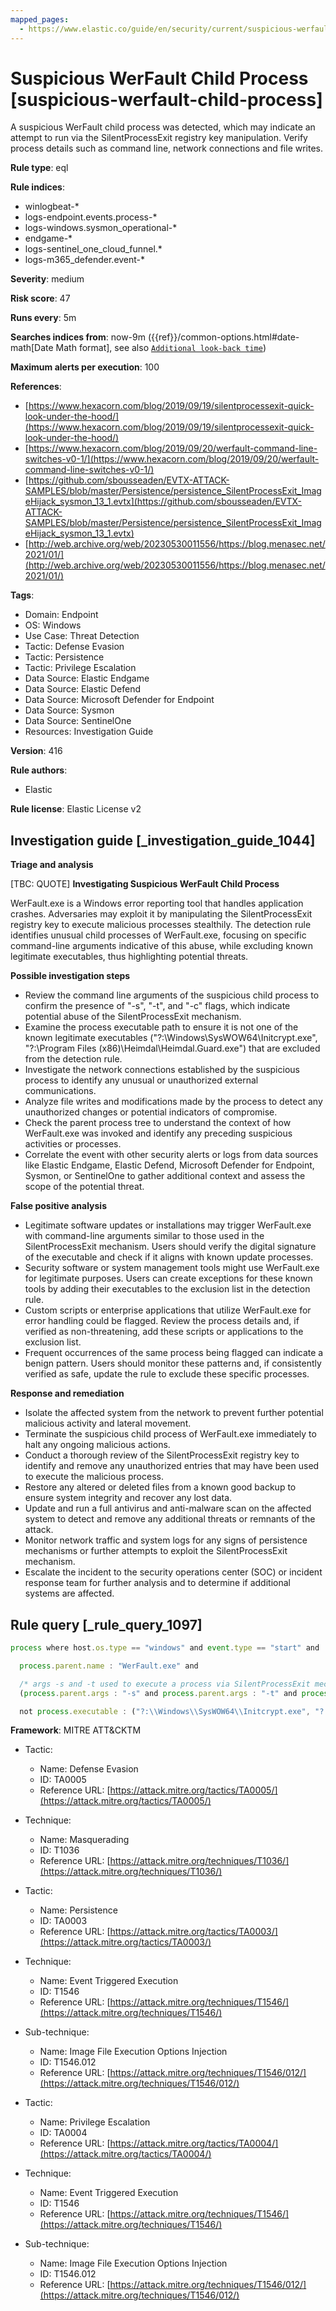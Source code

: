 ```yaml
---
mapped_pages:
  - https://www.elastic.co/guide/en/security/current/suspicious-werfault-child-process.html
---
```


# Suspicious WerFault Child Process [suspicious-werfault-child-process]

A suspicious WerFault child process was detected, which may indicate an attempt to run via the SilentProcessExit registry key manipulation. Verify process details such as command line, network connections and file writes.

**Rule type**: eql

**Rule indices**:

* winlogbeat-*
* logs-endpoint.events.process-*
* logs-windows.sysmon_operational-*
* endgame-*
* logs-sentinel_one_cloud_funnel.*
* logs-m365_defender.event-*

**Severity**: medium

**Risk score**: 47

**Runs every**: 5m

**Searches indices from**: now-9m ({{ref}}/common-options.html#date-math[Date Math format], see also [`Additional look-back time`](docs-content://solutions/security/detect-and-alert/create-detection-rule.md#rule-schedule))

**Maximum alerts per execution**: 100

**References**:

* [https://www.hexacorn.com/blog/2019/09/19/silentprocessexit-quick-look-under-the-hood/](https://www.hexacorn.com/blog/2019/09/19/silentprocessexit-quick-look-under-the-hood/)
* [https://www.hexacorn.com/blog/2019/09/20/werfault-command-line-switches-v0-1/](https://www.hexacorn.com/blog/2019/09/20/werfault-command-line-switches-v0-1/)
* [https://github.com/sbousseaden/EVTX-ATTACK-SAMPLES/blob/master/Persistence/persistence_SilentProcessExit_ImageHijack_sysmon_13_1.evtx](https://github.com/sbousseaden/EVTX-ATTACK-SAMPLES/blob/master/Persistence/persistence_SilentProcessExit_ImageHijack_sysmon_13_1.evtx)
* [http://web.archive.org/web/20230530011556/https://blog.menasec.net/2021/01/](http://web.archive.org/web/20230530011556/https://blog.menasec.net/2021/01/)

**Tags**:

* Domain: Endpoint
* OS: Windows
* Use Case: Threat Detection
* Tactic: Defense Evasion
* Tactic: Persistence
* Tactic: Privilege Escalation
* Data Source: Elastic Endgame
* Data Source: Elastic Defend
* Data Source: Microsoft Defender for Endpoint
* Data Source: Sysmon
* Data Source: SentinelOne
* Resources: Investigation Guide

**Version**: 416

**Rule authors**:

* Elastic

**Rule license**: Elastic License v2

## Investigation guide [_investigation_guide_1044]

**Triage and analysis**

[TBC: QUOTE]
**Investigating Suspicious WerFault Child Process**

WerFault.exe is a Windows error reporting tool that handles application crashes. Adversaries may exploit it by manipulating the SilentProcessExit registry key to execute malicious processes stealthily. The detection rule identifies unusual child processes of WerFault.exe, focusing on specific command-line arguments indicative of this abuse, while excluding known legitimate executables, thus highlighting potential threats.

**Possible investigation steps**

* Review the command line arguments of the suspicious child process to confirm the presence of "-s", "-t", and "-c" flags, which indicate potential abuse of the SilentProcessExit mechanism.
* Examine the process executable path to ensure it is not one of the known legitimate executables ("?:\Windows\SysWOW64\Initcrypt.exe", "?:\Program Files (x86)\Heimdal\Heimdal.Guard.exe") that are excluded from the detection rule.
* Investigate the network connections established by the suspicious process to identify any unusual or unauthorized external communications.
* Analyze file writes and modifications made by the process to detect any unauthorized changes or potential indicators of compromise.
* Check the parent process tree to understand the context of how WerFault.exe was invoked and identify any preceding suspicious activities or processes.
* Correlate the event with other security alerts or logs from data sources like Elastic Endgame, Elastic Defend, Microsoft Defender for Endpoint, Sysmon, or SentinelOne to gather additional context and assess the scope of the potential threat.

**False positive analysis**

* Legitimate software updates or installations may trigger WerFault.exe with command-line arguments similar to those used in the SilentProcessExit mechanism. Users should verify the digital signature of the executable and check if it aligns with known update processes.
* Security software or system management tools might use WerFault.exe for legitimate purposes. Users can create exceptions for these known tools by adding their executables to the exclusion list in the detection rule.
* Custom scripts or enterprise applications that utilize WerFault.exe for error handling could be flagged. Review the process details and, if verified as non-threatening, add these scripts or applications to the exclusion list.
* Frequent occurrences of the same process being flagged can indicate a benign pattern. Users should monitor these patterns and, if consistently verified as safe, update the rule to exclude these specific processes.

**Response and remediation**

* Isolate the affected system from the network to prevent further potential malicious activity and lateral movement.
* Terminate the suspicious child process of WerFault.exe immediately to halt any ongoing malicious actions.
* Conduct a thorough review of the SilentProcessExit registry key to identify and remove any unauthorized entries that may have been used to execute the malicious process.
* Restore any altered or deleted files from a known good backup to ensure system integrity and recover any lost data.
* Update and run a full antivirus and anti-malware scan on the affected system to detect and remove any additional threats or remnants of the attack.
* Monitor network traffic and system logs for any signs of persistence mechanisms or further attempts to exploit the SilentProcessExit mechanism.
* Escalate the incident to the security operations center (SOC) or incident response team for further analysis and to determine if additional systems are affected.


## Rule query [_rule_query_1097]

```js
process where host.os.type == "windows" and event.type == "start" and

  process.parent.name : "WerFault.exe" and

  /* args -s and -t used to execute a process via SilentProcessExit mechanism */
  (process.parent.args : "-s" and process.parent.args : "-t" and process.parent.args : "-c") and

  not process.executable : ("?:\\Windows\\SysWOW64\\Initcrypt.exe", "?:\\Program Files (x86)\\Heimdal\\Heimdal.Guard.exe")
```

**Framework**: MITRE ATT&CKTM

* Tactic:

    * Name: Defense Evasion
    * ID: TA0005
    * Reference URL: [https://attack.mitre.org/tactics/TA0005/](https://attack.mitre.org/tactics/TA0005/)

* Technique:

    * Name: Masquerading
    * ID: T1036
    * Reference URL: [https://attack.mitre.org/techniques/T1036/](https://attack.mitre.org/techniques/T1036/)

* Tactic:

    * Name: Persistence
    * ID: TA0003
    * Reference URL: [https://attack.mitre.org/tactics/TA0003/](https://attack.mitre.org/tactics/TA0003/)

* Technique:

    * Name: Event Triggered Execution
    * ID: T1546
    * Reference URL: [https://attack.mitre.org/techniques/T1546/](https://attack.mitre.org/techniques/T1546/)

* Sub-technique:

    * Name: Image File Execution Options Injection
    * ID: T1546.012
    * Reference URL: [https://attack.mitre.org/techniques/T1546/012/](https://attack.mitre.org/techniques/T1546/012/)

* Tactic:

    * Name: Privilege Escalation
    * ID: TA0004
    * Reference URL: [https://attack.mitre.org/tactics/TA0004/](https://attack.mitre.org/tactics/TA0004/)

* Technique:

    * Name: Event Triggered Execution
    * ID: T1546
    * Reference URL: [https://attack.mitre.org/techniques/T1546/](https://attack.mitre.org/techniques/T1546/)

* Sub-technique:

    * Name: Image File Execution Options Injection
    * ID: T1546.012
    * Reference URL: [https://attack.mitre.org/techniques/T1546/012/](https://attack.mitre.org/techniques/T1546/012/)



